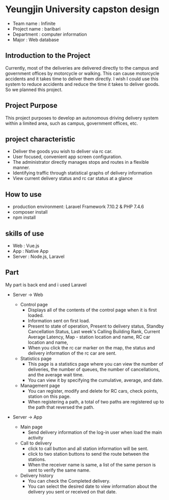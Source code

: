 # Yeungjin University capston design
* Team name : Infinite
* Project name : baribari
* Department : computer information
* Major : Web database

## Introduction to the Project
Currently, most of the deliveries are delivered directly to the campus and government offices by motorcycle or walking. This can cause motorcycle accidents and it takes time to deliver them directly. 
I wish I could use this system to reduce accidents and reduce the time it takes to deliver goods. So we planned this project.

## Project Purpose
This project purposes to develop an autonomous driving delivery system within a limited area, such as campus, government offices, etc.

## project characteristic
* Deliver the goods you wish to deliver via rc car.
* User focused, convenient app screen configuration.
* The administrator directly manages stops and routes in a flexible manner.
* Identifying traffic through statistical graphs of delivery information
* View current delivery status and rc car status at a glance

## How to use  
- production environment: Laravel Framework 7.10.2 & PHP 7.4.6
- composer install
- npm install
## skills of use
* Web : Vue.js
* App : Native App
* Server : Node.js, Laravel

## Part
My part is back end and i used Laravel
* Server -> Web
  * Control page
    * Displays all of the contents of the control page when it is first loaded.
    * Information sent on first load.
    * Present to state of operation, Present to delivery status, Standby Cancellation Status, Last week's Calling Building Rank, Current Average Latency, Map - station location and name, RC car location and name,
    * When you click the rc car marker on the map, the status and delivery information of the rc car are sent.
  * Statistics page
    * This page is a statistics page where you can view the number of deliveries, the number of queues, the number of cancellations, and the average wait time.
    * You can view it by specifying the cumulative, average, and date.
  * Management page
    * You can register, modify and delete for RC cars, check points, station on this page.
    * When registering a path, a total of two paths are registered up to the path that reversed the path.

* Server -> App
  * Main page
    * Send delivery information of the log-in user when load the main activity
  * Call to delivery
    * click to call button and all station information will be sent.
    * click to two station buttons to send the route between the stations.
    * When the receiver name is same, a list of the same person is sent to verify the same name.
  * Delivery history
    * You can check the Completed delivery.
    * You can select the desired date to view information about the delivery you sent or received on that date.
